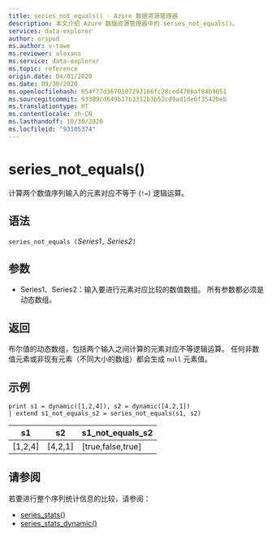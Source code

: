 ```yaml
---
title: series_not_equals() - Azure 数据资源管理器
description: 本文介绍 Azure 数据资源管理器中的 series_not_equals()。
services: data-explorer
author: orspod
ms.author: v-tawe
ms.reviewer: alexans
ms.service: data-explorer
ms.topic: reference
origin.date: 04/01/2020
ms.date: 09/30/2020
ms.openlocfilehash: 054f77d3670107293166fc28ced470baf84b9051
ms.sourcegitcommit: 93309cd649b17b3312b3b52cd9ad1de6f3542beb
ms.translationtype: HT
ms.contentlocale: zh-CN
ms.lasthandoff: 10/30/2020
ms.locfileid: "93105374"
---
```

# <a name="series_not_equals"></a>series_not_equals()

计算两个数值序列输入的元素对应不等于 (`!=`) 逻辑运算。

## <a name="syntax"></a>语法

`series_not_equals (`*Series1*`,` *Series2*`)`

## <a name="arguments"></a>参数

* Series1、Series2：输入要进行元素对应比较的数值数组。 所有参数都必须是动态数组。 

## <a name="returns"></a>返回

布尔值的动态数组，包括两个输入之间计算的元素对应不等逻辑运算。 任何非数值元素或非现有元素（不同大小的数组）都会生成 `null` 元素值。

## <a name="example"></a>示例

<!-- csl: https://help.kusto.chinacloudapi.cn:443/Samples -->
```kusto
print s1 = dynamic([1,2,4]), s2 = dynamic([4,2,1])
| extend s1_not_equals_s2 = series_not_equals(s1, s2)
```

|s1|s2|s1_not_equals_s2|
|---|---|---|
|[1,2,4]|[4,2,1]|[true,false,true]|

## <a name="see-also"></a>请参阅

若要进行整个序列统计信息的比较，请参阅：
* [series_stats()](series-statsfunction.md)
* [series_stats_dynamic()](series-stats-dynamicfunction.md)

